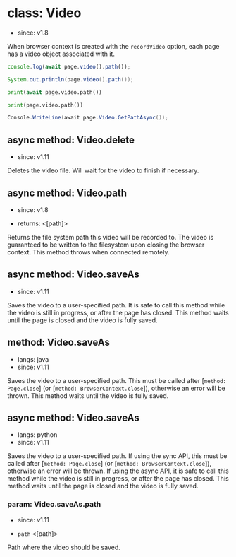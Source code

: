 # class: Video
* since: v1.8

When browser context is created with the `recordVideo` option, each page has a video object associated with it.

```js
console.log(await page.video().path());
```

```java
System.out.println(page.video().path());
```

```python async
print(await page.video.path())
```

```python sync
print(page.video.path())
```

```csharp
Console.WriteLine(await page.Video.GetPathAsync());
```

## async method: Video.delete
* since: v1.11

Deletes the video file. Will wait for the video to finish if necessary.

## async method: Video.path
* since: v1.8
- returns: <[path]>

Returns the file system path this video will be recorded to. The video is guaranteed to be written to the filesystem
upon closing the browser context. This method throws when connected remotely.

## async method: Video.saveAs
* since: v1.11

Saves the video to a user-specified path. It is safe to call this method while the video
is still in progress, or after the page has closed. This method waits until the page is closed and the video is fully saved.

## method: Video.saveAs
* langs: java
* since: v1.11

Saves the video to a user-specified path. This must be called after [`method: Page.close`] (or [`method: BrowserContext.close`]), otherwise an error will be thrown. This method waits until the video is fully saved.

## async method: Video.saveAs
* langs: python
* since: v1.11

Saves the video to a user-specified path. If using the sync API, this must be called after [`method: Page.close`] (or [`method: BrowserContext.close`]), otherwise an error will be thrown. If using the async API, it is safe to call this method while the video is still in progress, or after the page has closed. This method waits until the page is closed and the video is fully saved.

### param: Video.saveAs.path
* since: v1.11
- `path` <[path]>

Path where the video should be saved.
